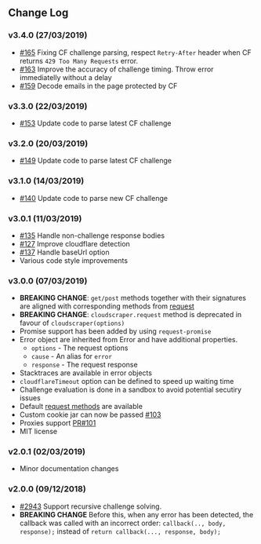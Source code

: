 ## Change Log

### v3.4.0 (27/03/2019)
- [#165](https://github.com/codemanki/cloudscraper/pull/165) Fixing CF challenge parsing, respect `Retry-After` header when CF returns `429 Too Many Requests` error.
- [#163](https://github.com/codemanki/cloudscraper/pull/163) Improve the accuracy of challenge timing. Throw error immediatelly without a delay
- [#159](https://github.com/codemanki/cloudscraper/pull/159) Decode emails in the page protected by CF

### v3.3.0 (22/03/2019)
- [#153](https://github.com/codemanki/cloudscraper/pull/153) Update code to parse latest CF challenge

### v3.2.0 (20/03/2019)
- [#149](https://github.com/codemanki/cloudscraper/pull/149) Update code to parse latest CF challenge

### v3.1.0 (14/03/2019)
- [#140](https://github.com/codemanki/cloudscraper/pull/140) Update code to parse new CF challenge

### v3.0.1 (11/03/2019)
- [#135](https://github.com/codemanki/cloudscraper/pull/135) Handle non-challenge response bodies 
- [#127](https://github.com/codemanki/cloudscraper/pull/127) Improve cloudflare detection 
- [#137](https://github.com/codemanki/cloudscraper/pull/137) Handle baseUrl option
- Various code style improvements

### v3.0.0 (07/03/2019)
- **BREAKING CHANGE**: `get/post` methods together with their signatures are aligned with corresponding methods from [request](https://github.com/request/request#requestmethod)
- **BREAKING CHANGE**: `cloudscraper.request` method is deprecated in favour of `cloudscraper(options)`
- Promise support has been added by using `request-promise`
- Error object are  inherited from Error and have additional properties.
  * `options` - The request options
  * `cause` - An alias for `error`
  * `response` - The request response
-  Stacktraces are available in error objects
- `cloudflareTimeout` option can be defined to speed up waiting time
- Challenge evaluation is done in a sandbox to avoid potential secutiry issues
- Default [request methods](https://github.com/request/request#requestmethod) are available
- Custom cookie jar can now be passed [#103](https://github.com/codemanki/cloudscraper/issues/102)
- Proxies support [PR#101](https://github.com/codemanki/cloudscraper/pull/101)
- MIT license

### v2.0.1 (02/03/2019)
- Minor documentation changes

### v2.0.0 (09/12/2018)
- [#2943](https://github.com/codemanki/cloudscraper/pull/66) Support recursive challenge solving. 
- **BREAKING CHANGE** Before this, when any error has been detected, the callback was called with an incorrect order: `callback(.., body, response);` instead of `return callback(..., response, body);`

